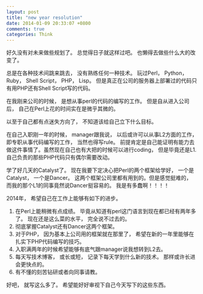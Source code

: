 ```yaml
---
layout: post
title: "new year resolution"
date: 2014-01-09 20:33:07 +0800
comments: true
categories: Think
---
```

好久没有对未来做些规划了。 总觉得日子就这样过吧。 也懒得去做些什么大的改变了。

总是在各种技术间跳来跳去， 没有熟练任何一种技术。 玩过Perl， Python， Ruby， Shell Script， PHP， Lisp。 但是真正在公司的服务器上部署过的代码只有用PHP还有Shell Script写的代码。

在我刚来公司的时候， 是想从事perl的代码的编写的工作。 但是自从进入公司后， 自己在Perl上花的时间实在是微乎其微的。

以至于自己都有点迷失方向了， 不知道该给自己立下什么目标。

在自己入职刚一年的时候， manager跟我说， 以后或许可以从事L2方面的工作， 即专职从事代码编写的工作， 当然也得写rule。 前提肯定是自己能证明有能力去做这件事情了。虽然现在自己也有大把的时候可以进行coding， 但是毕竟还是L1. 自己负责的那些PHP代码只有偶尔需要改动。

学了好几天的Catalyst了。 现在我要下定决心把Perl的两个框架给学好， 一个是Catalyst， 一个是Dancer。 这两个框架公司里都有用到的。但是感觉挺难的， 而我的那个L1的同事竟然说Dancer挺容易的。 我是有多蠢啊！！！！

2014年， 希望自己在工作上能够有如下的进步。
1. 在Perl上能稍微有点成绩。 毕竟从知道有perl这门语言到现在都已经有两年多了。 现在还是这么菜的水平， 完全说不过去的。
2. 彻底掌握Catalyst还有Dancer这两个框架。
3. 对于PHP， 因为基本上公司用的框架就在那里了， 希望在新的一年里能够在扎实下PHP代码编写的技巧。
4. 入职满两年的时候希望能够有底气跟manager说我想转到L2去。
5. 每天写技术博客， 或长或短， 记录下每天学到什么新的技术。 那样或许长进会更快点的。
6. 有不懂的刻苦钻研或者向同事请教。

好吧， 就写这么多了。 希望能好好审视下自己今天写下的这些东西。
